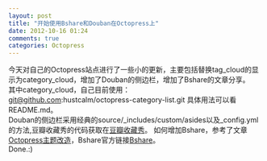 ```yaml
---
layout: post
title: "开始使用Bshare和Douban在Octopress上"
date: 2012-10-16 01:24
comments: true
categories: Octopress 
---
```

今天对自己的Octopress站点进行了一些小的更新，主要包括替换tag_cloud的显示为category_cloud，增加了Douban的侧边栏，增加了Bshare的文章分享。		
其中category_cloud，自己目前使用：		
	git@github.com:hustcalm/octopress-category-list.git
具体用法可以看README.md。		
Douban的侧边栏采用经典的source/_includes/custom/asides以及_config.yml的方法,豆瓣收藏秀的代码获取在[豆瓣收藏秀](http://www.douban.com/service/badgemaker)。	
如何增加Bshare，参考了文章[Octopress主题改造](http://shanewfx.github.com/blog/2012/08/13/improve-blog-theme/)，Bshare官方链接[Bshare](http://www.bshare.cn)。	
Done.:)
